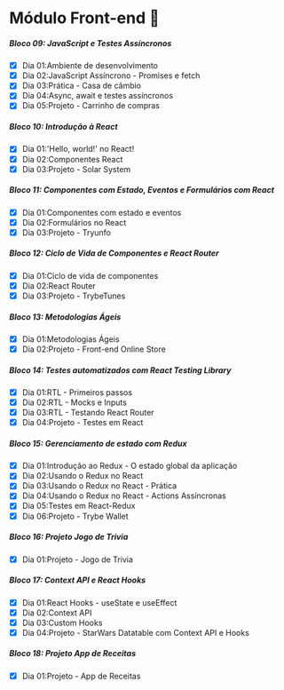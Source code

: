 # Módulo Front-end :rocket:

##### Bloco 09: JavaScript e Testes Assíncronos
- [X] Dia 01:Ambiente de desenvolvimento
- [X] Dia 02:JavaScript Assíncrono - Promises e fetch
- [X] Dia 03:Prática - Casa de câmbio
- [X] Dia 04:Async, await e testes assíncronos
- [X] Dia 05:Projeto - Carrinho de compras

##### Bloco 10: Introdução à React
- [X] Dia 01:'Hello, world!' no React!
- [X] Dia 02:Componentes React
- [X] Dia 03:Projeto - Solar System

##### Bloco 11: Componentes com Estado, Eventos e Formulários com React
- [X] Dia 01:Componentes com estado e eventos
- [X] Dia 02:Formulários no React
- [X] Dia 03:Projeto - Tryunfo

##### Bloco 12: Ciclo de Vida de Componentes e React Router
- [X] Dia 01:Ciclo de vida de componentes
- [X] Dia 02:React Router
- [X] Dia 03:Projeto - TrybeTunes

##### Bloco 13: Metodologias Ágeis
- [X] Dia 01:Metodologias Ágeis
- [X] Dia 02:Projeto - Front-end Online Store

##### Bloco 14: Testes automatizados com React Testing Library
- [X] Dia 01:RTL - Primeiros passos
- [X] Dia 02:RTL - Mocks e Inputs
- [X] Dia 03:RTL - Testando React Router
- [X] Dia 04:Projeto - Testes em React

##### Bloco 15: Gerenciamento de estado com Redux
- [X] Dia 01:Introdução ao Redux - O estado global da aplicação
- [X] Dia 02:Usando o Redux no React
- [X] Dia 03:Usando o Redux no React - Prática
- [X] Dia 04:Usando o Redux no React - Actions Assíncronas
- [X] Dia 05:Testes em React-Redux
- [X] Dia 06:Projeto - Trybe Wallet

##### Bloco 16: Projeto Jogo de Trivia
- [X] Dia 01:Projeto - Jogo de Trivia

##### Bloco 17: Context API e React Hooks
- [X] Dia 01:React Hooks - useState e useEffect
- [X] Dia 02:Context API
- [X] Dia 03:Custom Hooks
- [X] Dia 04:Projeto - StarWars Datatable com Context API e Hooks

##### Bloco 18: Projeto App de Receitas
- [X] Dia 01:Projeto - App de Receitas